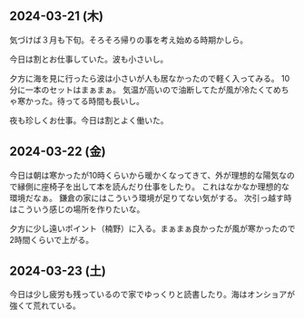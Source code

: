 ## 2024-03-21 (木)

気づけば３月も下旬。そろそろ帰りの事を考え始める時期かしら。

今日は割とお仕事していた。波も小さいし。

夕方に海を見に行ったら波は小さいが人も居なかったので軽く入ってみる。
10分に一本のセットはまぁまぁ。
気温が高いので油断してたが風が冷たくてめちゃ寒かった。待ってる時間も長いし。

夜も珍しくお仕事。今日は割とよく働いた。

## 2024-03-22 (金)

今日は朝は寒かったが10時くらいから暖かくなってきて、外が理想的な陽気なので縁側に座椅子を出して本を読んだり仕事をしたり。
これはなかなか理想的な環境だなぁ。
鎌倉の家にはこういう環境が足りてない気がする。
次引っ越す時はこういう感じの場所を作りたいな。

夕方に少し遠いポイント（楠野）に入る。まぁまぁ良かったが風が寒かったので2時間くらいで上がる。

## 2024-03-23 (土)

今日は少し疲労も残っているので家でゆっくりと読書したり。海はオンショアが強くて荒れている。